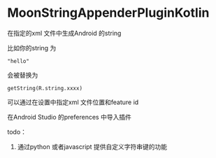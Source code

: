 # MoonStringAppenderPluginKotlin

在指定的xml 文件中生成Android 的string

比如你的string 为

```
"hello"
```

会被替换为

```
getString(R.string.xxxx)
```

可以通过在设置中指定xml 文件位置和feature id

在Android Studio 的preferences 中导入插件

todo：

1. 通过python 或者javascript 提供自定义字符串键的功能
